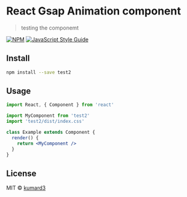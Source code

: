 # React Gsap Animation component 

> testing the componemt

[![NPM](https://img.shields.io/npm/v/test2.svg)](https://www.npmjs.com/package/test2) [![JavaScript Style Guide](https://img.shields.io/badge/code_style-standard-brightgreen.svg)](https://standardjs.com)

## Install

```bash
npm install --save test2
```

## Usage

```jsx
import React, { Component } from 'react'

import MyComponent from 'test2'
import 'test2/dist/index.css'

class Example extends Component {
  render() {
    return <MyComponent />
  }
}
```

## License

MIT © [kumard3](https://github.com/kumard3)
